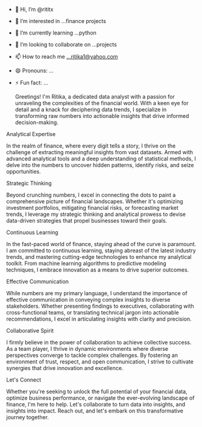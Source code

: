 - 👋 Hi, I’m @rititx
- 👀 I’m interested in ...finance projects
- 🌱 I’m currently learning ...python
- 💞️ I’m looking to collaborate on ...projects
- 📫 How to reach me ...ritika1@yahoo.com
- 😄 Pronouns: ...
- ⚡ Fun fact: ...

  Greetings! I'm Ritika, a dedicated data analyst with a passion for unraveling the complexities of the financial world. With a keen eye for detail and a knack for deciphering data trends, I specialize in transforming raw numbers into actionable insights that drive informed decision-making.

Analytical Expertise

In the realm of finance, where every digit tells a story, I thrive on the challenge of extracting meaningful insights from vast datasets. Armed with advanced analytical tools and a deep understanding of statistical methods, I delve into the numbers to uncover hidden patterns, identify risks, and seize opportunities.

Strategic Thinking

Beyond crunching numbers, I excel in connecting the dots to paint a comprehensive picture of financial landscapes. Whether it's optimizing investment portfolios, mitigating financial risks, or forecasting market trends, I leverage my strategic thinking and analytical prowess to devise data-driven strategies that propel businesses toward their goals.

Continuous Learning

In the fast-paced world of finance, staying ahead of the curve is paramount. I am committed to continuous learning, staying abreast of the latest industry trends, and mastering cutting-edge technologies to enhance my analytical toolkit. From machine learning algorithms to predictive modeling techniques, I embrace innovation as a means to drive superior outcomes.

Effective Communication

While numbers are my primary language, I understand the importance of effective communication in conveying complex insights to diverse stakeholders. Whether presenting findings to executives, collaborating with cross-functional teams, or translating technical jargon into actionable recommendations, I excel in articulating insights with clarity and precision.

Collaborative Spirit

I firmly believe in the power of collaboration to achieve collective success. As a team player, I thrive in dynamic environments where diverse perspectives converge to tackle complex challenges. By fostering an environment of trust, respect, and open communication, I strive to cultivate synergies that drive innovation and excellence.

Let's Connect

Whether you're seeking to unlock the full potential of your financial data, optimize business performance, or navigate the ever-evolving landscape of finance, I'm here to help. Let's collaborate to turn data into insights, and insights into impact. Reach out, and let's embark on this transformative journey together.



<!---
rititx/rititx is a ✨ special ✨ repository because its `README.md` (this file) appears on your GitHub profile.
You can click the Preview link to take a look at your changes.
--->
